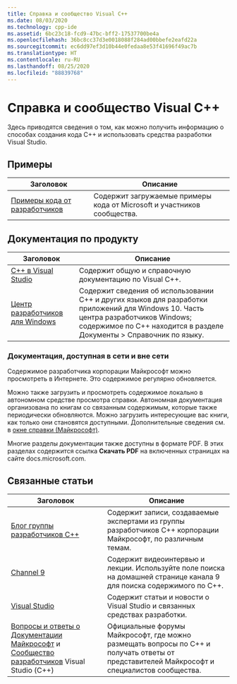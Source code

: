 ```yaml
---
title: Справка и сообщество Visual C++
ms.date: 08/03/2020
ms.technology: cpp-ide
ms.assetid: 6bc23c18-fcd9-47bc-bff2-17537700be4a
ms.openlocfilehash: 36bc8cc37d3e0018088f284ad00bbefe2eafd22a
ms.sourcegitcommit: ec6dd97ef3d10b44e0fedaa8e53f41696f49ac7b
ms.translationtype: HT
ms.contentlocale: ru-RU
ms.lasthandoff: 08/25/2020
ms.locfileid: "88839768"
---
```

# <a name="visual-c-help-and-community"></a>Справка и сообщество Visual C++

Здесь приводятся сведения о том, как можно получить информацию о способах создания кода C++ и использовать средства разработки Visual Studio.

## <a name="samples"></a>Примеры

|Заголовок|Описание|
|-----------|-----------------|
|[Примеры кода от разработчиков](/samples)|Содержит загружаемые примеры кода от Microsoft и участников сообщества.|

## <a name="product-documentation"></a>Документация по продукту

|Заголовок|Описание|
|-----------|-----------------|
|[C++ в Visual Studio](visual-cpp-in-visual-studio.md)|Содержит общую и справочную документацию по Visual C++.|
|[Центр разработчиков для Windows](https://developer.microsoft.com/windows/)|Содержит сведения об использовании C++ и других языков для разработки приложений для Windows 10. Часть центра разработчиков Windows; содержимое по C++ находится в разделе Документы > Справочник по языку.|

### <a name="online-and-offline-documentation"></a>Документация, доступная в сети и вне сети

Содержимое разработчика корпорации Майкрософт можно просмотреть в Интернете. Это содержимое регулярно обновляется.

Можно также загрузить и просмотреть содержимое локально в автономном средстве просмотра справки. Автономная документация организована по книгам со связанным содержимым, которые также периодически обновляются. Можно загрузить интересующие вас книги, как только они становятся доступными. Дополнительные сведения см. в [окне справки (Майкрософт)](/visualstudio/ide/microsoft-help-viewer).

Многие разделы документации также доступны в формате PDF. В этих разделах содержится ссылка **Скачать PDF** на включенных страницах на сайте docs.microsoft.com.

## <a name="related-articles"></a>Связанные статьи

|Заголовок|Описание|
|-----------|-----------------|
|[Блог группы разработчиков C++](https://devblogs.microsoft.com/cppblog/)|Содержит записи, создаваемые экспертами из группы разработчиков C++ корпорации Майкрософт, по различным темам.|
|[Channel 9](https://channel9.msdn.com/)|Содержит видеоинтервью и лекции. Используйте поле поиска на домашней странице канала 9 для поиска содержимого по C++.|
|[Visual Studio](https://visualstudio.microsoft.com/)|Содержит статьи и новости о Visual Studio и связанных средствах разработки.|
|[Вопросы и ответы о Документации Майкрософт](/answers/topics/c%2B%2B.html) и [Сообщество разработчиков](https://developercommunity.visualstudio.com/spaces/62/index.html) Visual Studio (С++)|Официальные форумы Майкрософт, где можно размещать вопросы по C++ и получать ответы от представителей Майкрософт и специалистов сообщества.|
